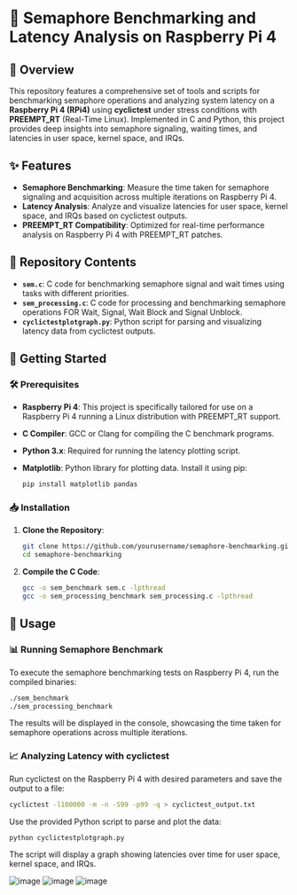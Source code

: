 # 🚀 Semaphore Benchmarking and Latency Analysis on Raspberry Pi 4

## 📖 Overview

This repository features a comprehensive set of tools and scripts for benchmarking semaphore operations and analyzing system latency on a **Raspberry Pi 4 (RPi4)** using **cyclictest** under stress conditions with **PREEMPT_RT** (Real-Time Linux). Implemented in C and Python, this project provides deep insights into semaphore signaling, waiting times, and latencies in user space, kernel space, and IRQs.

## ✨ Features

- **Semaphore Benchmarking**: Measure the time taken for semaphore signaling and acquisition across multiple iterations on Raspberry Pi 4.
- **Latency Analysis**: Analyze and visualize latencies for user space, kernel space, and IRQs based on cyclictest outputs.
- **PREEMPT_RT Compatibility**: Optimized for real-time performance analysis on Raspberry Pi 4 with PREEMPT_RT patches.

## 📂 Repository Contents

- **`sem.c`**: C code for benchmarking semaphore signal and wait times using tasks with different priorities.
- **`sem_processing.c`**: C code for processing and benchmarking semaphore operations FOR Wait, Signal, Wait Block and Signal Unblock.
- **`cyclictestplotgraph.py`**: Python script for parsing and visualizing latency data from cyclictest outputs.

## 🚀 Getting Started

### 🛠️ Prerequisites

- **Raspberry Pi 4**: This project is specifically tailored for use on a Raspberry Pi 4 running a Linux distribution with PREEMPT_RT support.
- **C Compiler**: GCC or Clang for compiling the C benchmark programs.
- **Python 3.x**: Required for running the latency plotting script.
- **Matplotlib**: Python library for plotting data. Install it using pip:

    ```bash
    pip install matplotlib pandas
    ```

### 📥 Installation

1. **Clone the Repository**:

    ```bash
    git clone https://github.com/yourusername/semaphore-benchmarking.git
    cd semaphore-benchmarking
    ```

2. **Compile the C Code**:

    ```bash
    gcc -o sem_benchmark sem.c -lpthread
    gcc -o sem_processing_benchmark sem_processing.c -lpthread
    ```

## 🏃 Usage

### 📊 Running Semaphore Benchmark

To execute the semaphore benchmarking tests on Raspberry Pi 4, run the compiled binaries:

```bash
./sem_benchmark
./sem_processing_benchmark
```
The results will be displayed in the console, showcasing the time taken for semaphore operations across multiple iterations.

### 📈 Analyzing Latency with cyclictest
Run cyclictest on the Raspberry Pi 4 with desired parameters and save the output to a file:
```bash
cyclictest -l100000 -m -n -S99 -p99 -q > cyclictest_output.txt
```

Use the provided Python script to parse and plot the data:
```bash
python cyclictestplotgraph.py
```
The script will display a graph showing latencies over time for user space, kernel space, and IRQs.

![image](https://github.com/user-attachments/assets/6573fdb3-48c7-42dc-b2b9-db0b4cb368f8)
![image](https://github.com/user-attachments/assets/2135888f-06aa-4326-992f-4eae9783528b)
![image](https://github.com/user-attachments/assets/f5470cc0-5126-41c9-9f58-df8ee2ed01f8)

